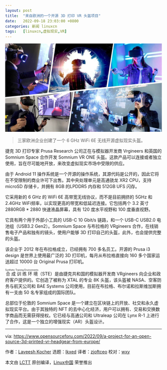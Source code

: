 ```yaml
---
layout: post
title:	"来自欧洲的一个开源 3D 打印 VR 头盔项目"
date:	2022-09-18 23:03:00 +0800 
categories:	新闻 linuxcn 
tags:	[linuxcn,虚拟现实,VR]
---
```



![](/Asserts/Images/album/202209/18/230351z5wcbof2kaayhzre.jpg)



> 
> 三家欧洲企业创建了一个 6 GHz WiFi 6E 无线开源虚拟现实头盔。
> 
> 
> 


捷克 3D 打印专家 Prusa Research 公司正在与模拟器开发商 Vrgineers 和英国的 Somnium Space 合作开发 Somnium VR ONE 头盔。这款产品可以连接或者独立使用，旨在尽可能地开放，来改变虚拟现实市场中受限的供应。


由于 Android 11 操作系统是一个开源的操作系统，其源代码是公开的，因此它将在不受限制的商业许可下出售。其中央处理单元是高通骁龙 XR2 CPU，支持 microSD 存储卡，并拥有 8GB 的LPDDR5 内存和 512GB UFS 闪存。


它采用新的 6 GHz 的 WiFi 6E 高带宽无线协议，而不是目前拥挤的 5GHz 和 2.4GHz WiFi频率，以实现更高的带宽和低延迟连接。它包括两个 3.2 英寸 2880RGB \* 2880 快速液晶屏幕，具有 120 度水平视野和 100 度垂直视野。


它具有两个用于外部小工具的 USB-C 10 Gbit/s 链路，和一个 USB-C USB2.0 电池组（USB3.2 Gen2）。Somnium Space 与布拉格的 VRgineers 合作，在线销售电子产品和独有的镜头，使用户能够 3D 打印自己的头盔，此外，也会提供完整的头盔。


该企业于 2012 年在布拉格成立，已经拥有 700 多名员工。开源的 Prusa i3 design 是世界上使用最广泛的 3D 打印机，每月从布拉格直接向 160 多个国家运送超过 10000 台 Original Prusa 打印机。


<ruby> 合成训练环境 <rt>  Synthetic Training Environments </rt></ruby>（STE）是由捷克共和国的模拟器开发商 VRgineers 向企业和政府客户提供的。它创造了被称为 XTAL 的专业 8K 头盔，该头盔被 NASA、空客防务与航天公司和 BAE Systems 公司使用，目前在布拉格、布尔诺和拉斯维加斯拥有一支由 50 名专家组成的国际团队。


总部位于伦敦的 Somnium Space 是一个建立在区块链上的开放、社交和永久虚拟现实平台。由于其独特的 NFT 的去中心化经济，用户可以拥有、交易和交换数字商品而无需获得授权。它已经与高通公司和 Ultraleap 公司在 Lynx R-1 上进行了合作，这是一个独立的增强现实（AR）头盔设计。




---


via: <https://www.opensourceforu.com/2022/09/a-project-for-an-open-source-3d-printed-vr-headgear-from-europe/>


作者：[Laveesh Kocher](https://www.opensourceforu.com/author/laveesh-kocher/) 选题：[lkxed](https://github.com/lkxed) 译者：[zjoftceo](https://github.com/zjsoftceo) 校对：[wxy](https://github.com/wxy)


本文由 [LCTT](https://github.com/LCTT/TranslateProject) 原创编译，[Linux中国](https://linux.cn/) 荣誉推出
